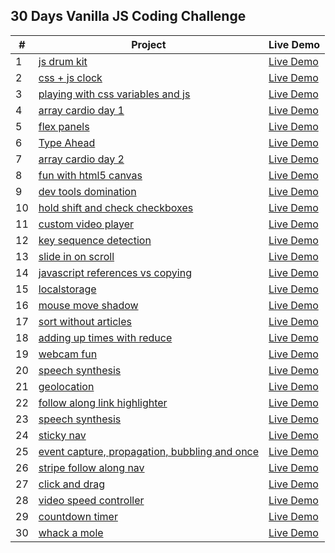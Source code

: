 ## 30 Days Vanilla JS Coding Challenge

| # | Project | Live Demo |
| --- | --- | --- |
| 1 | [js drum kit](https://github.com/busracagliyan/JavaScript30/tree/main/01%20-%20js%20drum%20kit) | [Live Demo](https://busracagliyan.github.io/JavaScript30/01%20-%20js%20drum%20kit/index.html) |
| 2 | [css + js clock](https://github.com/busracagliyan/JavaScript30/tree/main/02%20-%20css%20%2B%20js%20clock) | [Live Demo](https://busracagliyan.github.io/JavaScript30/02%20-%20css%20%2B%20js%20clock/index.html) |
| 3 | [playing with css variables and js](https://github.com/busracagliyan/JavaScript30/tree/main/03%20-%20playing%20with%20css%20variables%20and%20js) | [Live Demo](https://busracagliyan.github.io/JavaScript30/03%20-%20playing%20with%20css%20variables%20and%20js/index.html) |
| 4 | [array cardio day 1](https://github.com/busracagliyan/JavaScript30/tree/main/04%20-%20array%20cardio%20day%201) | [Live Demo](https://busracagliyan.github.io/JavaScript30/04%20-%20array%20cardio%20day%201/index.html) |
| 5 | [flex panels](https://github.com/busracagliyan/JavaScript30/tree/main/05%20-%20flex%20panels) | [Live Demo](https://busracagliyan.github.io/JavaScript30/05%20-%20flex%20panels/index.html) |
| 6 | [Type Ahead](https://github.com/busracagliyan/JavaScript30/tree/main/06%20-%20Type%20Ahead) | [Live Demo](https://busracagliyan.github.io/JavaScript30/06%20-%20Type%20Ahead/index.html) |
| 7 | [array cardio day 2](https://github.com/busracagliyan/JavaScript30/tree/main/07%20-%20array%20cardio%20day%202) | [Live Demo](https://busracagliyan.github.io/JavaScript30/07%20-%20array%20cardio%20day%202/index.html) |
| 8 | [fun with html5 canvas](https://github.com/busracagliyan/JavaScript30/tree/main/08%20-%20fun%20with%20html5%20canvas) | [Live Demo](https://busracagliyan.github.io/JavaScript30/08%20-%20fun%20with%20html5%20canvas/index.html) |
| 9 | [dev tools domination](https://github.com/busracagliyan/JavaScript30/tree/main/09%20-%20dev%20tools%20domination) | [Live Demo](https://busracagliyan.github.io/JavaScript30/09%20-%20dev%20tools%20domination/index.html) |
| 10 | [hold shift and check checkboxes](https://github.com/busracagliyan/JavaScript30/tree/main/10%20-%20hold%20shift%20and%20check%20checkboxes) | [Live Demo](https://busracagliyan.github.io/JavaScript30/10%20-%20hold%20shift%20and%20check%20checkboxes/index.html) |
| 11 | [custom video player](https://github.com/busracagliyan/JavaScript30/tree/main/11%20-%20custom%20video%20player) | [Live Demo](https://busracagliyan.github.io/JavaScript30/11%20-%20custom%20video%20player/index.html) |
| 12 | [key sequence detection](https://github.com/busracagliyan/JavaScript30/tree/main/12%20-%20key%20sequence%20detection) | [Live Demo](https://busracagliyan.github.io/JavaScript30/12%20-%20key%20sequence%20detection/index.html) |
| 13 | [slide in on scroll](https://github.com/busracagliyan/JavaScript30/tree/main/13%20-%20slide%20in%20on%20scroll) | [Live Demo](https://busracagliyan.github.io/JavaScript30/13%20-%20slide%20in%20on%20scroll/index.html) |
| 14 | [javascript references vs copying](https://github.com/busracagliyan/JavaScript30/tree/main/14%20-%20javascript%20references%20vs%20copying) | [Live Demo](https://busracagliyan.github.io/JavaScript30/14%20-%20javascript%20references%20vs%20copying/index.html) |
| 15 | [localstorage](https://github.com/busracagliyan/JavaScript30/tree/main/15%20-%20localstorage) | [Live Demo](https://busracagliyan.github.io/JavaScript30/15%20-%20localstorage/index.html) |
| 16 | [mouse move shadow](https://github.com/busracagliyan/JavaScript30/tree/main/16%20-%20mouse%20move%20shadow) | [Live Demo](https://busracagliyan.github.io/JavaScript30/16%20-%20mouse%20move%20shadow/index.html) |
| 17 | [sort without articles](https://github.com/busracagliyan/JavaScript30/tree/main/17%20-%20sort%20without%20articles) | [Live Demo](https://busracagliyan.github.io/JavaScript30/17%20-%20sort%20without%20articles) |
| 18 | [adding up times with reduce](https://github.com/busracagliyan/JavaScript30/tree/main/18%20-%20adding%20up%20times%20with%20reduce) | [Live Demo](https://busracagliyan.github.io/JavaScript30/18%20-%20adding%20up%20times%20with%20reduce/index.html) |
| 19 | [webcam fun](https://github.com/busracagliyan/JavaScript30/tree/main/19%20-%20webcam%20fun) | [Live Demo](https://busracagliyan.github.io/JavaScript30/19%20-%20webcam%20fun/index.html) |
| 20 | [speech synthesis](https://github.com/busracagliyan/JavaScript30/tree/main/20%20-%20speech%20synthesis) | [Live Demo](https://busracagliyan.github.io/JavaScript30/20%20-%20speech%20synthesis/index.html) |
| 21 | [geolocation](https://github.com/busracagliyan/JavaScript30/tree/main/21%20-%20geolocation) | [Live Demo](https://busracagliyan.github.io/JavaScript30/21%20-%20geolocation/index.html) |
| 22 | [follow along link highlighter](https://github.com/busracagliyan/JavaScript30/tree/main/22%20-%20follow%20along%20link%20highlighter) | [Live Demo](https://busracagliyan.github.io/JavaScript30/22%20-%20follow%20along%20link%20highlighter/index.html) |
| 23 | [speech synthesis](https://github.com/busracagliyan/JavaScript30/tree/main/23%20-%20speech%20synthesis) | [Live Demo](https://busracagliyan.github.io/JavaScript30/23%20-%20speech%20synthesis/index.html) |
| 24 | [sticky nav](https://github.com/busracagliyan/JavaScript30/tree/main/24%20-%20sticky%20nav) | [Live Demo](https://busracagliyan.github.io/JavaScript30/24%20-%20sticky%20nav/index.html) |
| 25 | [event capture, propagation, bubbling and once](https://github.com/busracagliyan/JavaScript30/tree/main/25%20-%20event%20capture%2C%20propagation%2C%20bubbling%20and%20once) | [Live Demo](https://busracagliyan.github.io/JavaScript30/25%20-%20event%20capture%2C%20propagation%2C%20bubbling%20and%20once/index.html) |
| 26 | [stripe follow along nav](https://github.com/busracagliyan/JavaScript30/tree/main/26%20-%20stripe%20follow%20along%20nav) | [Live Demo](https://busracagliyan.github.io/JavaScript30/26%20-%20stripe%20follow%20along%20nav/index.html) |
| 27 | [click and drag](https://github.com/busracagliyan/JavaScript30/tree/main/27%20-%20click%20and%20drag) | [Live Demo](https://busracagliyan.github.io/JavaScript30/27%20-%20click%20and%20drag/index.html) |
| 28 | [video speed controller](https://github.com/busracagliyan/JavaScript30/tree/main/28%20-%20video%20speed%20controller) | [Live Demo](https://busracagliyan.github.io/JavaScript30/28%20-%20video%20speed%20controller/index.html) |
| 29 | [countdown timer](https://github.com/busracagliyan/JavaScript30/tree/main/29%20-%20countdown%20timer) | [Live Demo](https://busracagliyan.github.io/JavaScript30/29%20-%20countdown%20timer/index.html) |
| 30 | [whack a mole](https://github.com/busracagliyan/JavaScript30/tree/main/30%20-%20whack%20a%20mole) | [Live Demo](https://busracagliyan.github.io/JavaScript30/30%20-%20whack%20a%20mole/index.html) |
